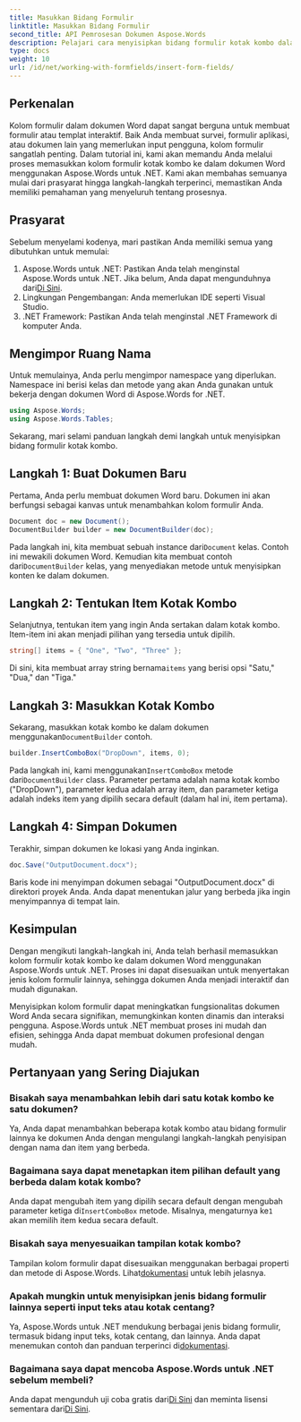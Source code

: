 ```yaml
---
title: Masukkan Bidang Formulir
linktitle: Masukkan Bidang Formulir
second_title: API Pemrosesan Dokumen Aspose.Words
description: Pelajari cara menyisipkan bidang formulir kotak kombo dalam dokumen Word menggunakan Aspose.Words untuk .NET dengan panduan langkah demi langkah terperinci kami.
type: docs
weight: 10
url: /id/net/working-with-formfields/insert-form-fields/
---
```

## Perkenalan

Kolom formulir dalam dokumen Word dapat sangat berguna untuk membuat formulir atau templat interaktif. Baik Anda membuat survei, formulir aplikasi, atau dokumen lain yang memerlukan input pengguna, kolom formulir sangatlah penting. Dalam tutorial ini, kami akan memandu Anda melalui proses memasukkan kolom formulir kotak kombo ke dalam dokumen Word menggunakan Aspose.Words untuk .NET. Kami akan membahas semuanya mulai dari prasyarat hingga langkah-langkah terperinci, memastikan Anda memiliki pemahaman yang menyeluruh tentang prosesnya.

## Prasyarat

Sebelum menyelami kodenya, mari pastikan Anda memiliki semua yang dibutuhkan untuk memulai:

1.  Aspose.Words untuk .NET: Pastikan Anda telah menginstal Aspose.Words untuk .NET. Jika belum, Anda dapat mengunduhnya dari[Di Sini](https://releases.aspose.com/words/net/).
2. Lingkungan Pengembangan: Anda memerlukan IDE seperti Visual Studio.
3. .NET Framework: Pastikan Anda telah menginstal .NET Framework di komputer Anda.

## Mengimpor Ruang Nama

Untuk memulainya, Anda perlu mengimpor namespace yang diperlukan. Namespace ini berisi kelas dan metode yang akan Anda gunakan untuk bekerja dengan dokumen Word di Aspose.Words for .NET.

```csharp
using Aspose.Words;
using Aspose.Words.Tables;
```

Sekarang, mari selami panduan langkah demi langkah untuk menyisipkan bidang formulir kotak kombo.

## Langkah 1: Buat Dokumen Baru

Pertama, Anda perlu membuat dokumen Word baru. Dokumen ini akan berfungsi sebagai kanvas untuk menambahkan kolom formulir Anda.


```csharp
Document doc = new Document();
DocumentBuilder builder = new DocumentBuilder(doc);
```

 Pada langkah ini, kita membuat sebuah instance dari`Document` kelas. Contoh ini mewakili dokumen Word. Kemudian kita membuat contoh dari`DocumentBuilder` kelas, yang menyediakan metode untuk menyisipkan konten ke dalam dokumen.

## Langkah 2: Tentukan Item Kotak Kombo

Selanjutnya, tentukan item yang ingin Anda sertakan dalam kotak kombo. Item-item ini akan menjadi pilihan yang tersedia untuk dipilih.

```csharp
string[] items = { "One", "Two", "Three" };
```

 Di sini, kita membuat array string bernama`items` yang berisi opsi "Satu," "Dua," dan "Tiga."

## Langkah 3: Masukkan Kotak Kombo

 Sekarang, masukkan kotak kombo ke dalam dokumen menggunakan`DocumentBuilder` contoh.

```csharp
builder.InsertComboBox("DropDown", items, 0);
```

 Pada langkah ini, kami menggunakan`InsertComboBox` metode dari`DocumentBuilder` class. Parameter pertama adalah nama kotak kombo ("DropDown"), parameter kedua adalah array item, dan parameter ketiga adalah indeks item yang dipilih secara default (dalam hal ini, item pertama).

## Langkah 4: Simpan Dokumen

Terakhir, simpan dokumen ke lokasi yang Anda inginkan.

```csharp
doc.Save("OutputDocument.docx");
```

Baris kode ini menyimpan dokumen sebagai "OutputDocument.docx" di direktori proyek Anda. Anda dapat menentukan jalur yang berbeda jika ingin menyimpannya di tempat lain.

## Kesimpulan

Dengan mengikuti langkah-langkah ini, Anda telah berhasil memasukkan kolom formulir kotak kombo ke dalam dokumen Word menggunakan Aspose.Words untuk .NET. Proses ini dapat disesuaikan untuk menyertakan jenis kolom formulir lainnya, sehingga dokumen Anda menjadi interaktif dan mudah digunakan.

Menyisipkan kolom formulir dapat meningkatkan fungsionalitas dokumen Word Anda secara signifikan, memungkinkan konten dinamis dan interaksi pengguna. Aspose.Words untuk .NET membuat proses ini mudah dan efisien, sehingga Anda dapat membuat dokumen profesional dengan mudah.

## Pertanyaan yang Sering Diajukan

### Bisakah saya menambahkan lebih dari satu kotak kombo ke satu dokumen?

Ya, Anda dapat menambahkan beberapa kotak kombo atau bidang formulir lainnya ke dokumen Anda dengan mengulangi langkah-langkah penyisipan dengan nama dan item yang berbeda.

### Bagaimana saya dapat menetapkan item pilihan default yang berbeda dalam kotak kombo?

Anda dapat mengubah item yang dipilih secara default dengan mengubah parameter ketiga di`InsertComboBox` metode. Misalnya, mengaturnya ke`1` akan memilih item kedua secara default.

### Bisakah saya menyesuaikan tampilan kotak kombo?

 Tampilan kolom formulir dapat disesuaikan menggunakan berbagai properti dan metode di Aspose.Words. Lihat[dokumentasi](https://reference.aspose.com/words/net/) untuk lebih jelasnya.

### Apakah mungkin untuk menyisipkan jenis bidang formulir lainnya seperti input teks atau kotak centang?

 Ya, Aspose.Words untuk .NET mendukung berbagai jenis bidang formulir, termasuk bidang input teks, kotak centang, dan lainnya. Anda dapat menemukan contoh dan panduan terperinci di[dokumentasi](https://reference.aspose.com/words/net/).

### Bagaimana saya dapat mencoba Aspose.Words untuk .NET sebelum membeli?

 Anda dapat mengunduh uji coba gratis dari[Di Sini](https://releases.aspose.com/) dan meminta lisensi sementara dari[Di Sini](https://purchase.aspose.com/temporary-license/).